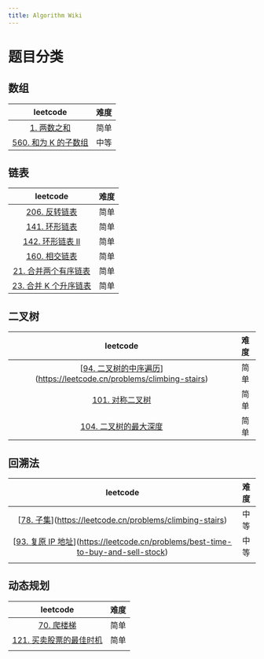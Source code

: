 ```yaml
---
title: Algorithm Wiki
---
```


# 题目分类
## 数组
|    leetcode   | 难度 |
| :-----------: | :---: |
| [1. 两数之和](https://leetcode.cn/problems/two-sum) | 简单 |
| [560. 和为 K 的子数组](https://leetcode.cn/problems/subarray-sum-equals-k) | 中等 |


## 链表
|    leetcode   | 难度 |
| :-----------: | :---: |
| [206. 反转链表](https://leetcode.cn/problems/reverse-linked-list) | 简单 |
| [141. 环形链表](https://leetcode.cn/problems/linked-list-cycle) | 简单 |
| [142. 环形链表 II](https://leetcode.cn/problems/linked-list-cycle-ii) | 简单 |
| [160. 相交链表](https://leetcode.cn/problems/intersection-of-two-linked-lists) | 简单 |
| [21. 合并两个有序链表](https://leetcode.cn/problems/merge-two-sorted-lists) | 简单 |
| [23. 合并 K 个升序链表](https://leetcode.cn/problems/merge-k-sorted-lists) | 简单 |



## 二叉树

|                           leetcode                           | 难度 |
| :----------------------------------------------------------: | :--: |
| [[94. 二叉树的中序遍历](https://leetcode.cn/problems/binary-tree-inorder-traversal)](https://leetcode.cn/problems/climbing-stairs) | 简单 |
| [101. 对称二叉树](https://leetcode.cn/problems/symmetric-tree) | 简单 |
| [104. 二叉树的最大深度](https://leetcode.cn/problems/maximum-depth-of-binary-tree) | 简单 |



## 回溯法

|                           leetcode                           | 难度 |
| :----------------------------------------------------------: | :--: |
| [[78. 子集](https://leetcode.cn/problems/subsets)](https://leetcode.cn/problems/climbing-stairs) | 中等 |
| [[93. 复原 IP 地址](https://leetcode.cn/problems/restore-ip-addresses)](https://leetcode.cn/problems/best-time-to-buy-and-sell-stock) | 中等 |
|                                                              |      |



## 动态规划

|                           leetcode                           | 难度 |
| :----------------------------------------------------------: | :--: |
|  [70. 爬楼梯](https://leetcode.cn/problems/climbing-stairs)  | 简单 |
| [121. 买卖股票的最佳时机](https://leetcode.cn/problems/best-time-to-buy-and-sell-stock) | 简单 |
|                                                              |      |